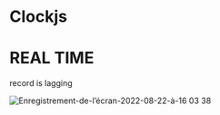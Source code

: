 # Clockjs
 <h1>REAL TIME</h1>
 record is lagging

![Enregistrement-de-l’écran-2022-08-22-à-16 03 38](https://user-images.githubusercontent.com/77585805/185941334-78674cf4-0253-43d9-92e6-3558d692957b.gif)



